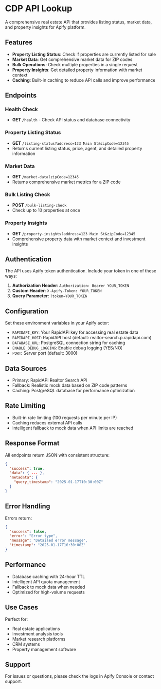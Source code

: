 # CDP API Lookup

A comprehensive real estate API that provides listing status, market data, and property insights for Apify platform.

## Features

- **Property Listing Status**: Check if properties are currently listed for sale
- **Market Data**: Get comprehensive market data for ZIP codes
- **Bulk Operations**: Check multiple properties in a single request
- **Property Insights**: Get detailed property information with market context
- **Caching**: Built-in caching to reduce API calls and improve performance

## Endpoints

### Health Check
- **GET** `/health` - Check API status and database connectivity

### Property Listing Status
- **GET** `/listing-status?address=123 Main St&zipCode=12345`
- Returns current listing status, price, agent, and detailed property information

### Market Data
- **GET** `/market-data?zipCode=12345`
- Returns comprehensive market metrics for a ZIP code

### Bulk Listing Check
- **POST** `/bulk-listing-check`
- Check up to 10 properties at once

### Property Insights
- **GET** `/property-insights?address=123 Main St&zipCode=12345`
- Comprehensive property data with market context and investment insights

## Authentication

The API uses Apify token authentication. Include your token in one of these ways:

1. **Authorization Header**: `Authorization: Bearer YOUR_TOKEN`
2. **Custom Header**: `X-Apify-Token: YOUR_TOKEN`
3. **Query Parameter**: `?token=YOUR_TOKEN`

## Configuration

Set these environment variables in your Apify actor:

- `RAPIDAPI_KEY`: Your RapidAPI key for accessing real estate data
- `RAPIDAPI_HOST`: RapidAPI host (default: realtor-search.p.rapidapi.com)
- `DATABASE_URL`: PostgreSQL connection string for caching
- `ENABLE_DEBUG_LOGGING`: Enable debug logging (YES/NO)
- `PORT`: Server port (default: 3000)

## Data Sources

- Primary: RapidAPI Realtor Search API
- Fallback: Realistic mock data based on ZIP code patterns
- Caching: PostgreSQL database for performance optimization

## Rate Limiting

- Built-in rate limiting (100 requests per minute per IP)
- Caching reduces external API calls
- Intelligent fallback to mock data when API limits are reached

## Response Format

All endpoints return JSON with consistent structure:

```json
{
  "success": true,
  "data": { ... },
  "metadata": {
    "query_timestamp": "2025-01-17T10:30:00Z"
  }
}
```

## Error Handling

Errors return:

```json
{
  "success": false,
  "error": "Error type",
  "message": "Detailed error message",
  "timestamp": "2025-01-17T10:30:00Z"
}
```

## Performance

- Database caching with 24-hour TTL
- Intelligent API quota management
- Fallback to mock data when needed
- Optimized for high-volume requests

## Use Cases

Perfect for:
- Real estate applications
- Investment analysis tools
- Market research platforms
- CRM systems
- Property management software

## Support

For issues or questions, please check the logs in Apify Console or contact support.